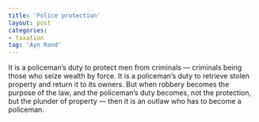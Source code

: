 ```yaml
---
title: 'Police protection'
layout: post
categories:
- taxation
tag: 'Ayn Rand'
---
```


It is a policeman’s duty to protect men from criminals — criminals being those who seize wealth by force. It is a policeman’s duty to retrieve stolen property and return it to its owners. But when robbery becomes the purpose of the law, and the policeman’s duty becomes, not the protection, but the plunder of property — then it is an outlaw who has to become a policeman.